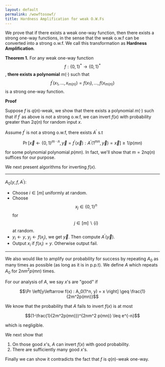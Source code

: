```yaml
---
layout: default
permalink: /wowftosowf/
title: Hardness Amplification for weak O.W.Fs
---
```


We prove that if there exists a weak one-way function, then there exists a strong one-way functions, in the sense that the weak o.w.f can be converted into a strong o.w.f. We call this transformation as **Hardness Amplification**.

**Theorem 1.** For any weak one-way function $$f:\{0,1\}^*\to \{0,1\}^*$$, **there exists a polynomial** $m(\cdot)$ such that $$f^\prime (x_1,\ldots ,x_{m(n)})= f(x_1), \ldots, f(x_{m(n)})$$ is a strong one-way function.  

**Proof**  

Suppose $f$ is $q(n)$-weak, we show that there exists a polynomial $m(\cdot)$ such that if $f^\prime$ as above is not a strong o.w.f, we can invert $f(x)$ with probability greater than $2q(n)$ for random input $x$.  

Assume $f^\prime$ is not a strong o.w.f, there exists $A^\prime$ s.t  

$$\Pr \left[\vec{x} \leftarrow \{0,1\}^{m\cdot n}, \vec{y}=f^\prime(\vec{x}): A^\prime(1^{mn}, \vec{y})= \vec{x} \right] \geq 1/p(mn)$$  

for some polynomial polynomial $p(mn)$. In fact, we'll show that $m= 2n q(n)$ suffices for our purpose.  

We next present algorithms for inverting $f(x)$.  

***

$A_0(y, f, A^\prime)$:  

* Choose $i\in [m]$ uniformly at random.  
* Choose $$x_j\in \{0,1\}^n $$ for $$j\in[m] \backslash \{i\}$$ at random.  
* $y_i \leftarrow y$, $y_j \leftarrow f(x_j)$, we get $\vec{y}$. Then compute $A^\prime (\vec{y})$.  
* Output $x_i$ if $f(x_i) = y$. Otherwise output fail.  

***

We also would like to amplify our probability for success by repeating $A_0$ as many times as possible  (as long as it is in p.p.t). We define $A$ which repeats $A_0$ for $2nm^2 p(mn)$ times.  

For our analysis of $A$, we say $x$'s are "good" if  

$$\Pr \left[y\leftarrow f(x) : A_0(1^n, y) = x  \right] \geq \frac{1}{2m^2p(mn)}$$  

We know that the probability that $A$ fails to invert $f(x)$ is at most  

$$(1-\frac{1}{2m^2p(mn)})^{2nm^2 p(mn)} \leq e^{-n}$$  

which is negligible.  

We next show that  

1. On those good $x$'s, $A$ can invert $f(x)$ with good probability.  
2. There are sufficiently many good $x$'s.  

Finally we can show it contradicts the fact that $f$ is $q(n)$-weak one-way.  
